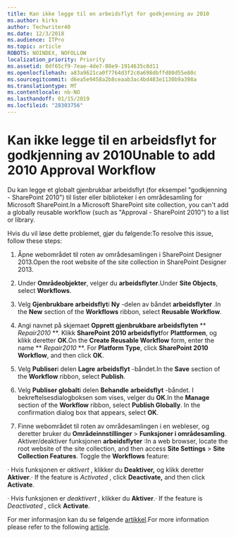 ```yaml
---
title: Kan ikke legge til en arbeidsflyt for godkjenning av 2010
ms.author: kirks
author: Techwriter40
ms.date: 12/3/2018
ms.audience: ITPro
ms.topic: article
ROBOTS: NOINDEX, NOFOLLOW
localization_priority: Priority
ms.assetid: 0df65cf9-7eae-4de7-88e9-1914635c8d11
ms.openlocfilehash: a83a9621ca0f7764d3f2c0a698dbffd80d55e80c
ms.sourcegitcommit: d6ea5e9458a2b8ceaab3ac4bd483e1130b9a398a
ms.translationtype: MT
ms.contentlocale: nb-NO
ms.lasthandoff: 01/15/2019
ms.locfileid: "28303756"
---
```

# <a name="unable-to-add-2010-approval-workflow"></a><span data-ttu-id="5f322-102">Kan ikke legge til en arbeidsflyt for godkjenning av 2010</span><span class="sxs-lookup"><span data-stu-id="5f322-102">Unable to add 2010 Approval Workflow</span></span>

<span data-ttu-id="5f322-103">Du kan legge et globalt gjenbrukbar arbeidsflyt (for eksempel "godkjenning - SharePoint 2010") til lister eller biblioteker i en områdesamling for Microsoft SharePoint.</span><span class="sxs-lookup"><span data-stu-id="5f322-103">In a Microsoft SharePoint site collection, you can't add a globally reusable workflow (such as "Approval - SharePoint 2010") to a list or library.</span></span>
  
<span data-ttu-id="5f322-104">Hvis du vil løse dette problemet, gjør du følgende:</span><span class="sxs-lookup"><span data-stu-id="5f322-104">To resolve this issue, follow these steps:</span></span> 
  
1. <span data-ttu-id="5f322-105">Åpne webområdet til roten av områdesamlingen i SharePoint Designer 2013.</span><span class="sxs-lookup"><span data-stu-id="5f322-105">Open the root website of the site collection in SharePoint Designer 2013.</span></span>
  
2. <span data-ttu-id="5f322-106">Under **Områdeobjekter**, velger du **arbeidsflyter**.</span><span class="sxs-lookup"><span data-stu-id="5f322-106">Under **Site Objects**, select **Workflows**.</span></span> 
  
3. <span data-ttu-id="5f322-107">Velg **Gjenbrukbare arbeidsflyt**i **Ny** -delen av båndet **arbeidsflyter** .</span><span class="sxs-lookup"><span data-stu-id="5f322-107">In the **New** section of the **Workflows** ribbon, select **Reusable Workflow**.</span></span> 
  
4. <span data-ttu-id="5f322-p101">Angi navnet på skjemaet **Opprett gjenbrukbare arbeidsflyten** \*\* *Repair2010* \*\*. Klikk **SharePoint 2010 arbeidsflyt**for **Plattformen**, og klikk deretter **OK**.</span><span class="sxs-lookup"><span data-stu-id="5f322-p101">On the **Create Reusable Workflow** form, enter the name \*\* *Repair2010* \*\*. For **Platform Type**, click **SharePoint 2010 Workflow**, and then click **OK**.</span></span> 
  
1. <span data-ttu-id="5f322-110">Velg **Publiser**i delen **Lagre** **arbeidsflyt** -båndet.</span><span class="sxs-lookup"><span data-stu-id="5f322-110">In the **Save** section of the **Workflow** ribbon, select **Publish**.</span></span> 
  
2. <span data-ttu-id="5f322-p102">Velg **Publiser globalt**i delen **Behandle** **arbeidsflyt** -båndet. I bekreftelsesdialogboksen som vises, velger du **OK**.</span><span class="sxs-lookup"><span data-stu-id="5f322-p102">In the **Manage** section of the **Workflow** ribbon, select **Publish Globally**. In the confirmation dialog box that appears, select **OK**.</span></span> 
  
3. <span data-ttu-id="5f322-p103">Finne webområdet til roten av områdesamlingen i en webleser, og deretter bruker du **Områdeinnstillinger** \> **Funksjoner i områdesamling**. Aktiver/deaktiver funksjonen **arbeidsflyter** :</span><span class="sxs-lookup"><span data-stu-id="5f322-p103">In a web browser, locate the root website of the site collection, and then access **Site Settings** \> **Site Collection Features**. Toggle the **Workflows** feature:</span></span> 
  
<span data-ttu-id="5f322-115">· Hvis funksjonen er *aktivert* , klikker du **Deaktiver,** og klikk deretter **Aktiver**.</span><span class="sxs-lookup"><span data-stu-id="5f322-115">· If the feature is  *Activated*  , click **Deactivate,** and then click **Activate**.</span></span> 
  
<span data-ttu-id="5f322-116">· Hvis funksjonen er *deaktivert* , klikker du **Aktiver**.</span><span class="sxs-lookup"><span data-stu-id="5f322-116">· If the feature is  *Deactivated*  , click **Activate**.</span></span> 
  
<span data-ttu-id="5f322-117">For mer informasjon kan du se følgende [artikkel](https://go.microsoft.com/fwlink/?linkid=2047770&amp;clcid=0x409).</span><span class="sxs-lookup"><span data-stu-id="5f322-117">For more information please refer to the following [article](https://go.microsoft.com/fwlink/?linkid=2047770&amp;clcid=0x409).</span></span>
  

